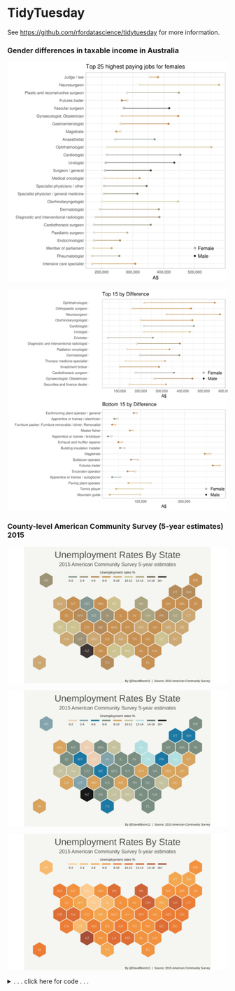 # TidyTuesday
See https://github.com/rfordatascience/tidytuesday for more information.

### Gender differences in taxable income in Australia
![Top 25 occupations for females, by income](tt4/top_25.png)

![Top and bottom 15 by difference in income](tt4/top_bottom.png)


### County-level American Community Survey (5-year estimates) 2015
![First](tt5/hexplot.jpg)

![Second version](tt5/hexplot2.jpg)

![Third version](tt5/hexplot_alt.jpg)


<details>
  <summary> . . . click here for code . . . </summary>
```r
library(tidyverse)
library(geojsonio)
library(broom)
library(rgeos)
library(wesanderson)
library(ggthemes)

df <- read.csv("acs2015_county_data.csv")

# From the excellent r-graph-gallery: https://www.r-graph-gallery.com/328-hexbin-map-of-the-usa/
spdf <- geojson_read("us_states_hexgrid.geojson.json",  what = "sp")

spdf@data = spdf@data %>% mutate(google_name = gsub(" \\(United States\\)", "", google_name))
spdf_fortified <- tidy(spdf, region = "google_name")
centers <- cbind.data.frame(data.frame(gCentroid(spdf, byid=TRUE), id=spdf@data$iso3166_2))

spdf_fortified$bin = cut(spdf_fortified$Unemployment , breaks=c(seq(0,16,2), Inf), labels=c(paste0(" ",seq(0,14,2),"-",seq(2,16,2)),"16+"), include.lowest = TRUE)

# color pallete experiments
pal1 <- wes_palette(9, name = "Moonrise2", type = "continuous")
pal2 <- wes_palette(9, name = "Darjeeling2", type = "continuous")
pal_alt <- tableau_seq_gradient_pal("Orange")(seq(0,1,length=9))

pal <- pal_alt

hex_plot <- ggplot() +
  geom_polygon(data = spdf_fortified, aes(fill = bin, x = long, y = lat, group = group) , size=0.7, alpha=0.9, col="#f5f5f2") +
  geom_text(data=centers, aes(x=x, y=y, label=id), color="white", size=3, alpha=0.6) +
  theme_void() +
  scale_fill_manual(values=pal, name="Unemployment rates %", guide = guide_legend(keyheight = unit(2, units = "mm"),
                                                                                  keywidth = unit(8, units = "mm"),
                                                                                  title.position = "top", label.position = "bottom",
                                                                                  title.hjust = 0.5, label.hjust = 0, nrow = 1) ) +
  labs(title = "Unemployment Rates By State",
       subtitle = "2015 American Community Survey 5-year estimates",
       caption = "\nBy @DaveBloom11  |  Source: 2015 American Community Survey " )

hex_plot +
  theme(
    legend.position = c(0.5, 0.9),
    legend.title = element_text(size = 8),
    legend.text = element_text(size = 7),
    text = element_text(color = "#22211d"),
    plot.background = element_rect(fill = "#f5f5f2", color = NA),
    panel.background = element_rect(fill = "#f5f5f2", color = NA),
    legend.background = element_rect(fill = "#f5f5f200", color = NA),
    plot.title = element_text(size= 22, hjust=0.5, color = "#4e4d47", margin = margin(b = -0.1, t = 0.4, l = 2, unit = "cm")),
    plot.subtitle = element_text(size= 12, hjust=0.5, color = "#4e4d47", margin = margin(b = -0.1, t = 0.4, l = 2, unit = "cm")),
    plot.caption = element_text(size = 7),
    plot.margin=unit(c(0,0,0,0),"mm")
  ) +
  coord_map()

```
</details>
